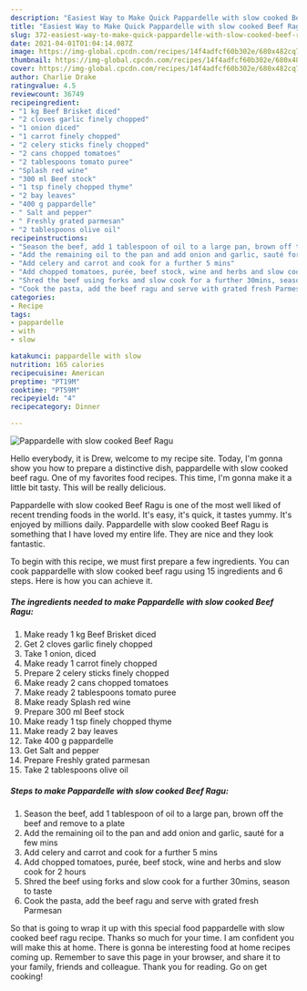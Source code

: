```yaml
---
description: "Easiest Way to Make Quick Pappardelle with slow cooked Beef Ragu"
title: "Easiest Way to Make Quick Pappardelle with slow cooked Beef Ragu"
slug: 372-easiest-way-to-make-quick-pappardelle-with-slow-cooked-beef-ragu
date: 2021-04-01T01:04:14.087Z
image: https://img-global.cpcdn.com/recipes/14f4adfcf60b302e/680x482cq70/pappardelle-with-slow-cooked-beef-ragu-recipe-main-photo.jpg
thumbnail: https://img-global.cpcdn.com/recipes/14f4adfcf60b302e/680x482cq70/pappardelle-with-slow-cooked-beef-ragu-recipe-main-photo.jpg
cover: https://img-global.cpcdn.com/recipes/14f4adfcf60b302e/680x482cq70/pappardelle-with-slow-cooked-beef-ragu-recipe-main-photo.jpg
author: Charlie Drake
ratingvalue: 4.5
reviewcount: 36749
recipeingredient:
- "1 kg Beef Brisket diced"
- "2 cloves garlic finely chopped"
- "1 onion diced"
- "1 carrot finely chopped"
- "2 celery sticks finely chopped"
- "2 cans chopped tomatoes"
- "2 tablespoons tomato puree"
- "Splash red wine"
- "300 ml Beef stock"
- "1 tsp finely chopped thyme"
- "2 bay leaves"
- "400 g pappardelle"
- " Salt and pepper"
- " Freshly grated parmesan"
- "2 tablespoons olive oil"
recipeinstructions:
- "Season the beef, add 1 tablespoon of oil to a large pan, brown off the beef and remove to a plate"
- "Add the remaining oil to the pan and add onion and garlic, sauté for a few mins"
- "Add celery and carrot and cook for a further 5 mins"
- "Add chopped tomatoes, purée, beef stock, wine and herbs and slow cook for 2 hours"
- "Shred the beef using forks and slow cook for a further 30mins, season to taste"
- "Cook the pasta, add the beef ragu and serve with grated fresh Parmesan"
categories:
- Recipe
tags:
- pappardelle
- with
- slow

katakunci: pappardelle with slow 
nutrition: 165 calories
recipecuisine: American
preptime: "PT19M"
cooktime: "PT59M"
recipeyield: "4"
recipecategory: Dinner

---
```



![Pappardelle with slow cooked Beef Ragu](https://img-global.cpcdn.com/recipes/14f4adfcf60b302e/680x482cq70/pappardelle-with-slow-cooked-beef-ragu-recipe-main-photo.jpg)

Hello everybody, it is Drew, welcome to my recipe site. Today, I'm gonna show you how to prepare a distinctive dish, pappardelle with slow cooked beef ragu. One of my favorites food recipes. This time, I'm gonna make it a little bit tasty. This will be really delicious.

Pappardelle with slow cooked Beef Ragu is one of the most well liked of recent trending foods in the world. It's easy, it's quick, it tastes yummy. It's enjoyed by millions daily. Pappardelle with slow cooked Beef Ragu is something that I have loved my entire life. They are nice and they look fantastic.




To begin with this recipe, we must first prepare a few ingredients. You can cook pappardelle with slow cooked beef ragu using 15 ingredients and 6 steps. Here is how you can achieve it.

<!--inarticleads1-->

##### The ingredients needed to make Pappardelle with slow cooked Beef Ragu:

1. Make ready 1 kg Beef Brisket diced
1. Get 2 cloves garlic finely chopped
1. Take 1 onion, diced
1. Make ready 1 carrot finely chopped
1. Prepare 2 celery sticks finely chopped
1. Make ready 2 cans chopped tomatoes
1. Make ready 2 tablespoons tomato puree
1. Make ready Splash red wine
1. Prepare 300 ml Beef stock
1. Make ready 1 tsp finely chopped thyme
1. Make ready 2 bay leaves
1. Take 400 g pappardelle
1. Get  Salt and pepper
1. Prepare  Freshly grated parmesan
1. Take 2 tablespoons olive oil




<!--inarticleads2-->

##### Steps to make Pappardelle with slow cooked Beef Ragu:

1. Season the beef, add 1 tablespoon of oil to a large pan, brown off the beef and remove to a plate
1. Add the remaining oil to the pan and add onion and garlic, sauté for a few mins
1. Add celery and carrot and cook for a further 5 mins
1. Add chopped tomatoes, purée, beef stock, wine and herbs and slow cook for 2 hours
1. Shred the beef using forks and slow cook for a further 30mins, season to taste
1. Cook the pasta, add the beef ragu and serve with grated fresh Parmesan




So that is going to wrap it up with this special food pappardelle with slow cooked beef ragu recipe. Thanks so much for your time. I am confident you will make this at home. There is gonna be interesting food at home recipes coming up. Remember to save this page in your browser, and share it to your family, friends and colleague. Thank you for reading. Go on get cooking!
